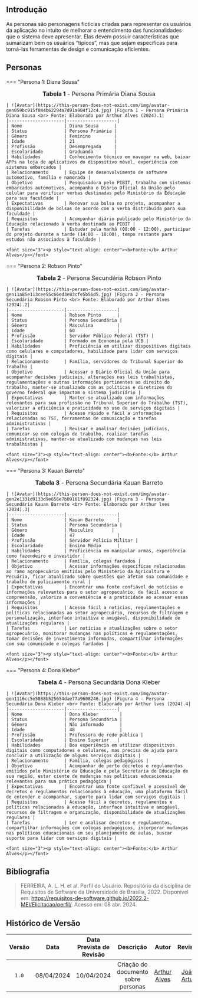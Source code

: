## <a>Introdução</a>

As personas são personagens fictícias criadas para representar os usuários da aplicação no intuito de melhorar o entendimento das funcionalidades que o sistema deve apresentar. Elas devem possuir características que sumarizam bem os usuários “típicos”, mas que sejam específicas para torná-las ferramentas de design e comunicação eficientes.


## <a>Personas</a>
=== "Persona 1: Diana Sousa"
    <font size="3"><p style="text-align: center"><b>Tabela 1</b> - Persona Primária Diana Sousa</p></font>

    | ![Avatar](https://this-person-does-not-exist.com/img/avatar-gen059bc915f844b62294a7d91a904f12c4.jpg) |Figura 1 - Persona Primária Diana Sousa <br> Fonte: Elaborado por Arthur Alves (2024).1|
    |---------------------|-------------------|
    | Nome                | Diana Sousa      |
    | Status              | Persona Primária |
    | Gênero              | Feminino         |
    | Idade               | 21               |
    | Profissão           | Desempregada     |
    | Escolaridade        | Graduando        |
    | Habilidades         | Conhecimento técnico em navegar na web, baixar APPs na loja de aplicativos do dispositivo móvel, experiência com sistemas embarcados |
    | Relacionamento      | Equipe de desenvolvimento de software automotivo, família e namorada |
    | Objetivo            | Pesquisadora pelo PIBIT, trabalha com sistemas embarcados automotivos, acompanha o Diário Oficial da União pelo celular para verificar verbas destinadas pelo Ministério da Educação para sua faculdade |
    | Expectativas        | Renovar sua bolsa no projeto, acompanhar a disponibilidade de bolsas de acordo com a verba distribuída para sua faculdade |
    | Requisitos          | Acompanhar diário publicado pelo Ministério da Educação relacionado à verba destinada ao PIBIT |
    | Tarefas             | Estudar pela manhã (08:00 - 12:00), participar do projeto durante a tarde (14:00 - 18:00), tempo restante para estudos não associados à faculdade |

    <font size="3"><p style="text-align: center"><b>Fonte:</b> Arthur Alves</p></font>

=== "Persona 2: Robson Pinto"
    <font size="3"><p style="text-align: center"><b>Tabela 2</b> - Persona Secundária Robson Pinto</p></font>

    | ![Avatar](https://this-person-does-not-exist.com/img/avatar-gen11a85e113cee55c66ed3e83cfe5b56d5.jpg) |Figura 2 - Persona Secundária Robson Pinto <br> Fonte: Elaborado por Arthur Alves (2024).2|
    |---------------------|-------------------|
    | Nome                | Robson Pinto      |
    | Status              | Persona Secundária |
    | Gênero              | Masculina         |
    | Idade               | 60                |
    | Profissão           | Servidor Público Federal (TST) |
    | Escolaridade        | Formado em Economia pela UCB |
    | Habilidades         | Proficiência em utilizar dispositivos digitais como celulares e computadores, habilidade para lidar com serviços digitais |
    | Relacionamento      | Família, servidores do Tribunal Superior do Trabalho |
    | Objetivo            | Acessar o Diário Oficial da União para acompanhar decisões judiciais, alterações nas leis trabalhistas, regulamentações e outras informações pertinentes ao direito do trabalho, manter-se atualizado com as políticas e diretrizes do governo federal que impactam o sistema judiciário |
    | Expectativas        | Manter-se atualizado com informações relevantes para sua profissão no Tribunal Superior do Trabalho (TST), valorizar a eficiência e praticidade no uso de serviços digitais |
    | Requisitos          | Acesso rápido e fácil a informações relacionadas ao TST, ferramentas de comunicação e tarefas administrativas |
    | Tarefas             | Revisar e analisar decisões judiciais, comunicar-se com colegas de trabalho, realizar tarefas administrativas, manter-se atualizado com mudanças nas leis trabalhistas |

    <font size="3"><p style="text-align: center"><b>Fonte:</b> Arthur Alves</p></font>

=== "Persona 3: Kauan Barreto"
    <font size="3"><p style="text-align: center"><b>Tabela 3</b> - Persona Secundária Kauan Barreto</p></font>

    | ![Avatar](https://this-person-does-not-exist.com/img/avatar-gen2e1331d9133d9e656e7b89161f092324.jpg) |Figura 3 - Persona Secundária Kauan Barreto <br> Fonte: Elaborado por Arthur lves (2024).3|
    |---------------------|-------------------|
    | Nome                | Kauan Barreto     |
    | Status              | Persona Secundária |
    | Gênero              | Masculino       |
    | Idade               | 47                |
    | Profissão           | Servidor Polícia Militar |
    | Escolaridade        | Ensino Médio      |
    | Habilidades         | Proficiência em manipular armas, experiência como fazendeiro e investidor |
    | Relacionamento      | Família, colegas fardados |
    | Objetivo            | Acessar informações específicas relacionadas ao ramo agropecuário emitidas pelo Ministério da Agricultura e Pecuária, ficar atualizado sobre questões que afetam sua comunidade e trabalho de policiamento rural |
    | Expectativas        | Encontrar uma fonte confiável de notícias e informações relevantes para o setor agropecuário, de fácil acesso e compreensão, valoriza a conveniência e a praticidade ao acessar essas informações |
    | Requisitos          | Acesso fácil a notícias, regulamentações e políticas relacionadas ao setor agropecuário, recursos de filtragem e personalização, interface intuitiva e amigável, disponibilidade de atualizações regulares |
    | Tarefas             | Ler notícias e atualizações sobre o setor agropecuário, monitorar mudanças nas políticas e regulamentações, tomar decisões de investimento informadas, compartilhar informações com sua comunidade e colegas fardados |

    <font size="3"><p style="text-align: center"><b>Fonte:</b> Arthur Alves</p></font>

=== "Persona 4: Dona Kleber"
    <font size="3"><p style="text-align: center"><b>Tabela 4</b> - Persona Secundária Dona Kleber</p></font>

    | ![Avatar](https://this-person-does-not-exist.com/img/avatar-gen1116cc5e5888b525654dae77a9608246.jpg) |Figura 4 - Persona Secundária Dona Kleber <br> Fonte: Elaborado por Arthur lves (2024).4|
    |---------------------|-------------------|
    | Nome                | Dona Kleber        |
    | Status              | Persona Secundária |
    | Gênero              | Não informado      |
    | Idade               | 48                 |
    | Profissão           | Professora de rede pública |
    | Escolaridade        | Ensino Superior   |
    | Habilidades         | Boa experiência em utilizar dispositivos digitais como computadores e celulares, mas precisa de ajuda para concluir a utilização de alguns serviços digitais |
    | Relacionamento      | Família, colegas pedagógicos |
    | Objetivo            | Acompanhar de perto decretos e regulamentos emitidos pelo Ministério da Educação e pela Secretaria de Educação de sua região, estar ciente de mudanças nas políticas educacionais relevantes para sua prática pedagógica |
    | Expectativas        | Encontrar uma fonte confiável e acessível de decretos e regulamentos relacionados à educação, uma plataforma fácil de entender e acompanhar, suporte para lidar com serviços digitais |
    | Requisitos          | Acesso fácil a decretos, regulamentos e políticas relacionadas à educação, interface intuitiva e amigável, recursos de filtragem e organização, disponibilidade de atualizações regulares |
    | Tarefas             | Ler e analisar decretos e regulamentos, compartilhar informações com colegas pedagógicos, incorporar mudanças nas políticas educacionais em seu planejamento de aulas, buscar suporte para lidar com serviços digitais |

    <font size="3"><p style="text-align: center"><b>Fonte:</b> Arthur Alves</p></font>



## <a>Bibliografia</a>

> FERREIRA, A. L. H. et al. Perfil do Usuário. Repositório da disciplina de Requisitos de Software da Universidade de Brasília, 2022. Disponível em: <a href="https://requisitos-de-software.github.io/2022.2-MEI/Elicitacao/perfil/">https://requisitos-de-software.github.io/2022.2-MEI/Elicitacao/perfil/</a>. Acesso em: 08 abr. 2024.

## <a>Histórico de Versão</a>
|Versão|Data|Data Prevista de Revisão|Descrição|Autor|Revisor|
| :------: | :----------: |:-----------: | :-----------: | :---------: |:---------: |
|`1.0`|08/04/2024|10/04/2024| Criação do documento sobre personas | [Arthur Alves](https://github.com/arthrok)| [João Artur](https://github.com/joao-artl) |